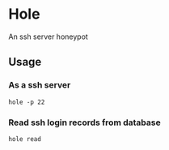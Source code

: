 # Hole
An ssh server honeypot

## Usage
### As a ssh server
```shell
hole -p 22
```
### Read ssh login records from database
```shell
hole read
```
